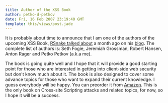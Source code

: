 ```yaml
---
title: Author of the XSS Book
author: petko-d-petkov
date: Fri, 16 Feb 2007 23:19:40 GMT
template: this/views/post.jade
---
```


It is probably about time to announce that I am one of the authors of the upcoming XSS Book, [RSnake talked about](http://ha.ckers.org/blog/20070128/xss-book/) a month ago on his [blog](http://ha.ckers.org). The complete list of authors is: Seth Fogie, Jeremiah Grossman, Robert Hansen, Anton Rager and Petko Petkov (a.k.a me).

The book is going quite well and I hope that it will provide a good starting point for those who are interested in getting into client-side web security but don't know much about it. The book is also designed to cover some advance topics for those who want to expand their current knowledge. I guess everybody will be happy. You can preorder it from [Amazon](http://www.amazon.com/Cross-Site-Scripting-Attacks-Exploits/dp/1597491543/sr=1-1/qid=1170769149/ref=sr_1_1/104-1412087-4929535?ie=UTF8&s=books). This is the only book on Cross-site Scripting attacks and related topics, for now, so I hope it will be a success.

